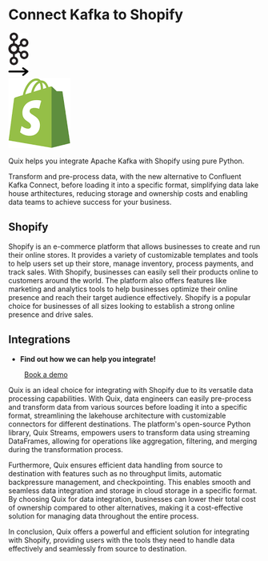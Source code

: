 # Connect Kafka to Shopify

<div class="connect-images cards blog-grid-card" markdown>
<div>
<img src="../images/kafka_logo.png" width="40px" />
</div>
<div>
<img src="../images/arrow.svg" width="40px" />
</div>
<div>
<img src="./images/shopify_1.jpg" />
</div>
</div>

Quix helps you integrate Apache Kafka with Shopify using pure Python.

Transform and pre-process data, with the new alternative to Confluent Kafka Connect, before loading it into a specific format, simplifying data lake house arthitectures, reducing storage and ownership costs and enabling data teams to achieve success for your business.

## Shopify

Shopify is an e-commerce platform that allows businesses to create and run their online stores. It provides a variety of customizable templates and tools to help users set up their store, manage inventory, process payments, and track sales. With Shopify, businesses can easily sell their products online to customers around the world. The platform also offers features like marketing and analytics tools to help businesses optimize their online presence and reach their target audience effectively. Shopify is a popular choice for businesses of all sizes looking to establish a strong online presence and drive sales.

## Integrations

<div class="grid cards" markdown>

- __Find out how we can help you integrate!__

    <a class="md-button md-button--primary" href="https://share.hsforms.com/1iW0TmZzKQMChk0lxd_tGiw4yjw2?__hstc=175542013.2303933fbd746c0ac86d9ccbe9bc9100.1728383268831.1729603416735.1729620918855.31&__hssc=175542013.1.1729620918855&__hsfp=2132701734" target="_blank" style="margin:.5rem;">Book a demo</a>

</div>


Quix is an ideal choice for integrating with Shopify due to its versatile data processing capabilities. With Quix, data engineers can easily pre-process and transform data from various sources before loading it into a specific format, streamlining the lakehouse architecture with customizable connectors for different destinations. The platform's open-source Python library, Quix Streams, empowers users to transform data using streaming DataFrames, allowing for operations like aggregation, filtering, and merging during the transformation process.

Furthermore, Quix ensures efficient data handling from source to destination with features such as no throughput limits, automatic backpressure management, and checkpointing. This enables smooth and seamless data integration and storage in cloud storage in a specific format. By choosing Quix for data integration, businesses can lower their total cost of ownership compared to other alternatives, making it a cost-effective solution for managing data throughout the entire process.

In conclusion, Quix offers a powerful and efficient solution for integrating with Shopify, providing users with the tools they need to handle data effectively and seamlessly from source to destination.

